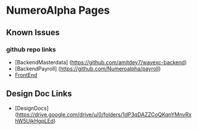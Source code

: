 # NumeroAlpha Pages

## Known Issues



### github repo links
- [BackendMasterdata] (https://github.com/amitdey7/wavexc-backend)
- [BackendPayroll] (https://github.com/Numeroalpha/payroll)
- [FrontEnd](https://github.com/amitdey7/wavexc-ui)


## Design Doc Links
- [DesignDocs] (https://drive.google.com/drive/u/0/folders/1dP3qDAZZCoQKqnYMnyRxhW5UjkHgpLEd)


